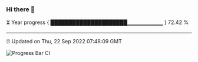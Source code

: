 ### Hi there 👋

⏳ Year progress { █████████████████████▁▁▁▁▁▁▁▁▁ } 72.42 %

---

⏰ Updated on Thu, 22 Sep 2022 07:48:09 GMT

![Progress Bar CI](https://github.com/liununu/liununu/workflows/Progress%20Bar%20CI/badge.svg)
